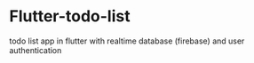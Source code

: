 # Flutter-todo-list
todo list app in flutter with realtime database (firebase) and user authentication
